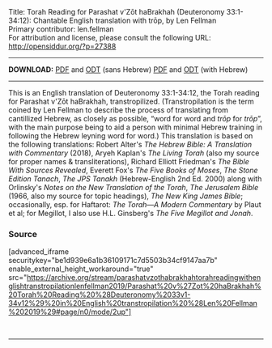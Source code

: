 <html>
<head></head>
<body>
Title: Torah Reading for Parashat v'Zōt haBrakhah (Deuteronomy 33:1-34:12): Chantable English translation with trōp, by Len Fellman<br />
Primary contributor: len.fellman<br />
For attribution and license, please consult the following URL: <a href="http://opensiddur.org/?p=27388">http://opensiddur.org/?p=27388</a>
<p />
<hr />

<strong>DOWNLOAD:</strong> 
<a href="https://archive.org/download/parashatvzothabrakhahtorahreadingwithenglishtranstropilationlenfellman2019/Parashat%20v%27Zot%20haBrakhah%20Torah%20Reading%20%28Deuteronomy%2033v1-34v12%29%20in%20English%20transtropilation%20%28Len%20Fellman%202019%29%20-%20english%20only.pdf">PDF</a> and <a href="https://archive.org/download/parashatvzothabrakhahtorahreadingwithenglishtranstropilationlenfellman2019/Parashat%20v%27Zot%20haBrakhah%20Torah%20Reading%20%28Deuteronomy%2033v1-34v12%29%20in%20English%20transtropilation%20%28Len%20Fellman%202019%29%20-%20english%20only.odt">ODT</a> (sans Hebrew) 
<a href="https://archive.org/download/parashatvzothabrakhahtorahreadingwithenglishtranstropilationlenfellman2019/Parashat%20v%27Zot%20haBrakhah%20Torah%20Reading%20%28Deuteronomy%2033v1-34v12%29%20in%20English%20transtropilation%20%28Len%20Fellman%202019%29.pdf">PDF</a> and <a href="https://archive.org/download/parashatvzothabrakhahtorahreadingwithenglishtranstropilationlenfellman2019/Parashat%20v%27Zot%20haBrakhah%20Torah%20Reading%20%28Deuteronomy%2033v1-34v12%29%20in%20English%20transtropilation%20%28Len%20Fellman%202019%29.odt">ODT</a> (with Hebrew)

<hr />

This is an English translation of Deuteronomy 33:1-34:12, the Torah reading for Parashat v'Zōt haBrakhah, transtropilized. (Transtropilation is the term coined by Len Fellman to describe the process of translating from cantillized Hebrew, as closely as possible, “word for word and <em>trōp</em> for <em>trōp</em>”, with the main purpose being to aid a person with minimal Hebrew training in following the Hebrew leyning word for word.) This translation is based on the following translations: Robert Alter's <em>The Hebrew Bible: A Translation with Commentary</em> (2018), Aryeh Kaplan's <em>The Living Torah</em> (also my source for proper names &amp; transliterations), Richard Elliott Friedman's <em>The Bible With Sources Revealed</em>, Everett Fox's <em>The Five Books of Moses</em>, <em>The Stone Edition Tanach</em>, <em>The JPS Tanakh</em> (Hebrew-English 2nd Ed. 2000) along with Orlinsky's <em>Notes on the New Translation of the Torah</em>, <em>The Jerusalem Bible</em> (1966, also my source for topic headings), <em>The New King James Bible</em>; occasionally, esp. for Haftarot: <em>The Torah—A Modern Commentary</em> by Plaut et al; for Megillot, I also use H.L. Ginsberg's <em>The Five Megillot and Jonah</em>.

<h3>Source</h3>

[advanced_iframe securitykey="be1d939e6a1b36109171c7d5503b34cf9147aa7b" enable_external_height_workaround="true" src="https://archive.org/stream/parashatvzothabrakhahtorahreadingwithenglishtranstropilationlenfellman2019/Parashat%20v%27Zot%20haBrakhah%20Torah%20Reading%20%28Deuteronomy%2033v1-34v12%29%20in%20English%20transtropilation%20%28Len%20Fellman%202019%29#page/n0/mode/2up"]

&nbsp;

<hr />

&nbsp;
</body>
</html>